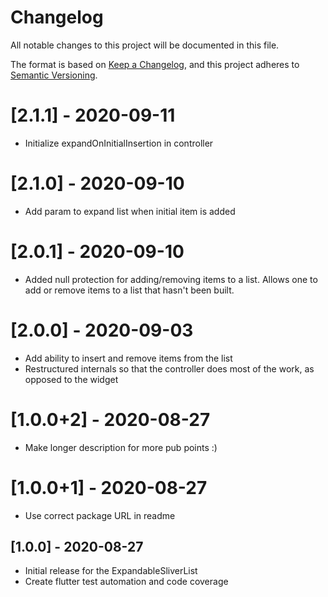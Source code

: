 # Changelog

All notable changes to this project will be documented in this file.

The format is based on [Keep a Changelog](https://keepachangelog.com/en/1.0.0/),
and this project adheres to [Semantic Versioning](https://semver.org/spec/v2.0.0.html).

# [2.1.1] - 2020-09-11

-   Initialize expandOnInitialInsertion in controller

# [2.1.0] - 2020-09-10

-   Add param to expand list when initial item is added

# [2.0.1] - 2020-09-10

-   Added null protection for adding/removing items to a list. Allows one to add or remove items to a list that hasn't been built.

# [2.0.0] - 2020-09-03

-   Add ability to insert and remove items from the list
-   Restructured internals so that the controller does most of the work, as opposed to the widget

# [1.0.0+2] - 2020-08-27

-   Make longer description for more pub points :)

# [1.0.0+1] - 2020-08-27

-   Use correct package URL in readme

## [1.0.0] - 2020-08-27

-   Initial release for the ExpandableSliverList
-   Create flutter test automation and code coverage
